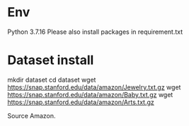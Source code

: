 # Env
Python 3.7.16
Please also install packages in requirement.txt


# Dataset install

mkdir dataset
cd dataset
wget https://snap.stanford.edu/data/amazon/Jewelry.txt.gz
wget https://snap.stanford.edu/data/amazon/Baby.txt.gz
wget https://snap.stanford.edu/data/amazon/Arts.txt.gz

Source Amazon.